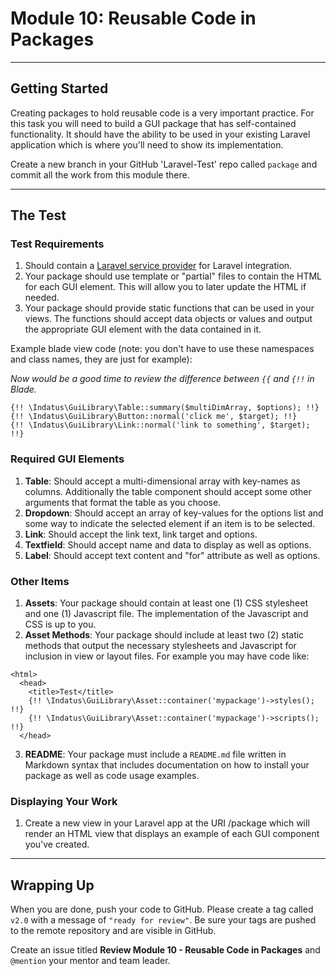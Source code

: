 # Module 10: Reusable Code in Packages

***

## Getting Started

Creating packages to hold reusable code is a very important practice. For this task you will need to build a GUI package that has self-contained functionality. It should have the ability to be used in your existing Laravel application which is where you'll need to show its implementation.

Create a new branch in your GitHub 'Laravel-Test' repo called `package` and commit all the work from this module there.

***

## The Test

### Test Requirements

1. Should contain a [Laravel service provider](http://laravel.com/docs/master/packages) for Laravel integration.
2. Your package should use template or "partial" files to contain the HTML for each GUI element. This will allow you to later update the HTML if needed.
3. Your package should provide static functions that can be used in your views. The functions should accept data objects or values and output the appropriate GUI element with the data contained in it.

Example blade view code (note: you don't have to use these namespaces and class names, they are just for example):

_Now would be a good time to review the difference between `{{` and `{!!` in Blade._

````
{!! \Indatus\GuiLibrary\Table::summary($multiDimArray, $options); !!}
{!! \Indatus\GuiLibrary\Button::normal('click me', $target); !!}
{!! \Indatus\GuiLibrary\Link::normal('link to something', $target); !!}
````

### Required GUI Elements

1. **Table**: Should accept a multi-dimensional array with key-names as columns. Additionally the table component should accept some other arguments that format the table as you choose.
2. **Dropdown**: Should accept an array of key-values for the options list and some way to indicate the selected element if an item is to be selected.
3. **Link**: Should accept the link text, link target and options.
4. **Textfield**: Should accept name and data to display as well as options.
5. **Label**: Should accept text content and "for" attribute as well as options.

### Other Items

1. **Assets**: Your package should contain at least one (1) CSS stylesheet and one (1) Javascript file. The implementation of the Javascript and CSS is up to you.
2. **Asset Methods**: Your package should include at least two (2) static methods that output the necessary stylesheets and Javascript for inclusion in view or layout files. For example you may have code like:
  ````
  <html>
    <head>
      <title>Test</title>
      {!! \Indatus\GuiLibrary\Asset::container('mypackage')->styles(); !!}
      {!! \Indatus\GuiLibrary\Asset::container('mypackage')->scripts(); !!}
    </head>
  ````
3. **README**: Your package must include a `README.md` file written in Markdown syntax that includes documentation on how to install your package as well as code usage examples.

### Displaying Your Work

1. Create a new view in your Laravel app at the URI /package which will render an HTML view that displays an example of each GUI component you've created.

***

## Wrapping Up

When you are done, push your code to GitHub. Please create a tag called `v2.0` with a message of `"ready for review"`. Be sure your tags are pushed to the remote repository and are visible in GitHub.

Create an issue titled **Review Module 10 - Reusable Code in Packages** and `@mention` your mentor and team leader.
